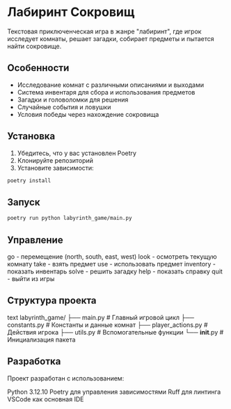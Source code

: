 # Лабиринт Сокровищ
Текстовая приключенческая игра в жанре "лабиринт", где игрок исследует комнаты, решает загадки, собирает предметы и пытается найти сокровище.

## Особенности
- Исследование комнат с различными описаниями и выходами
- Система инвентаря для сбора и использования предметов
- Загадки и головоломки для решения
- Случайные события и ловушки
- Условия победы через нахождение сокровища

## Установка
1. Убедитесь, что у вас установлен Poetry
2. Клонируйте репозиторий
3. Установите зависимости:

```bash
poetry install
```

## Запуск

```bash
poetry run python labyrinth_game/main.py
```


## Управление
go <direction> - перемещение (north, south, east, west)
look - осмотреть текущую комнату
take <item> - взять предмет
use <item> - использовать предмет
inventory - показать инвентарь
solve - решить загадку
help - показать справку
quit - выйти из игры

## Структура проекта
text
labyrinth_game/
├── main.py              # Главный игровой цикл
├── constants.py         # Константы и данные комнат
├── player_actions.py    # Действия игрока
├── utils.py            # Вспомогательные функции
└── __init__.py         # Инициализация пакета


## Разработка
Проект разработан с использованием:

Python 3.12.10
Poetry для управления зависимостями
Ruff для линтинга
VSCode как основная IDE